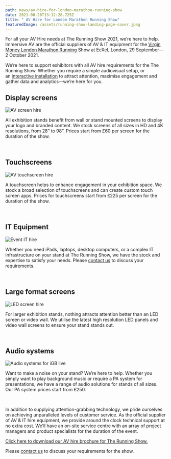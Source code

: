 ```yaml
---
path: news/av-hire-for-london-marathon-running-show
date: 2021-08-26T13:12:28.725Z
title: " AV Hire for London Marathon Running Show"
featuredImage: /assets/running-show-landing-page-cover.jpeg
---
```

For all your AV Hire needs at The Running Show 2021, we’re here to help. Immersive AV are the official suppliers of AV & IT equipment for the [Virgin Money London Marathon Running](https://www.virginmoneylondonmarathon.com/the-event/the-running-show) Show at EcXeL London, 29 September—2 October 2021.

We’re here to support exhibitors with all AV hire requirements for the The Running Show. Whether you require a simple audiovisual setup, or an [interactive installation](https://immersiveav.com/event-technical-production/live-event-technical-production-services/) to attract attention, maximise engagement and gather data and analytics—we’re here for you.

## Display screens

![AV screen hire](https://immersiveav.com/wp-content/uploads/2021/08/Display-screens-300x200.jpg)

All exhibition stands benefit from wall or stand mounted screens to display your logo and branded content. We stock screens of all sizes in HD and 4K resolutions, from 28” to 98”. Prices start from £60 per screen for the duration of the show.

 

## Touchscreens

![AV touchscreen hire](https://immersiveav.com/wp-content/uploads/2021/08/Touchscreen-300x200.jpg)

A touchscreen helps to enhance engagement in your exhibition space. We stock a broad selection of touchscreens and can create custom touch screen apps. Prices for touchscreens start from £225 per screen for the duration of the show.

 

## IT Equipment

![Event IT hire](https://immersiveav.com/wp-content/uploads/2021/08/IT-hire-300x200.jpg)

Whether you need iPads, laptops, desktop computers, or a complex IT infrastructure on your stand at The Running Show, we have the stock and expertise to satisfy your needs. Please [contact us](mailto:paul.flaherty@immersiveav.com) to discuss your requirements.

 

## Large format screens

![LED screen hire](https://immersiveav.com/wp-content/uploads/2021/08/Large-format-screens-300x200.jpg)

For larger exhibition stands, nothing attracts attention better than an LED screen or video wall. We utilise the latest high resolution LED panels and video wall screens to ensure your stand stands out.

 

## Audio systems

![Audio systems for iGB live](https://immersiveav.com/wp-content/uploads/2021/08/PA-System-300x200.jpg)

Want to make a noise on your stand? We’re here to help. Whether you simply want to play background music or require a PA system for presentations, we have a range of audio solutions for stands of all sizes. Our PA system prices start from £250.

 

In addition to supplying attention-grabbing technology, we pride ourselves on achieving unparalleled levels of customer service. As the official supplier of AV & IT hire equipment, we provide around the clock technical support at no extra cost. We’ll have an on-site service centre with an array of project managers and product specialists for the duration of the event.

[Click here to download our AV hire brochure for The Running Show.](https://immersiveav.com/wp-content/uploads/2021/08/IAV-VMLMRS-Live-Brochure-21.pdf)

Please [contact us](mailto:paul.flaherty@immersiveav.com) to discuss your requirements for the show.